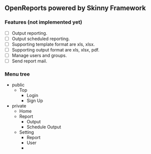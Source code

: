 ## OpenReports powered by Skinny Framework

### Features (not implemented yet)
- [ ] Output reporting.
- [ ] Output scheduled reporting.
- [ ] Supporting template format are xls, xlsx.
- [ ] Supporting output format are xls, xlsx, pdf.
- [ ] Manage users and groups.
- [ ] Send report mail.

### Menu tree

- public
  - Top
    - Login
    - Sign Up
- private
  - Home
  - Report
    - Output
    - Schedule Output
  - Setting
    - Report
    - User
    -